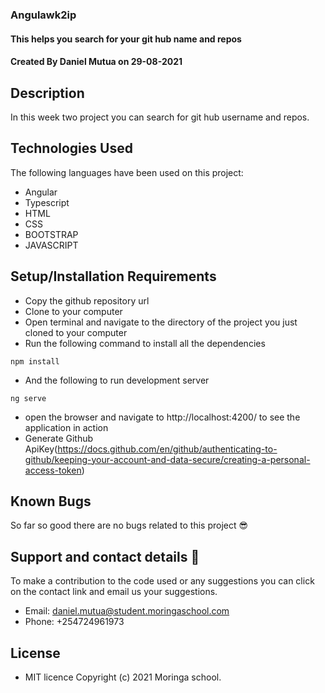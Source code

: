 ### Angulawk2ip
#### This helps you search for your git hub name and repos
#### Created By Daniel Mutua on 29-08-2021
## Description
In this week two project you can search for git hub username and repos.


## Technologies Used
 The following languages have been used on this project:
 * Angular
 * Typescript
 * HTML
 * CSS
 * BOOTSTRAP
 * JAVASCRIPT

## Setup/Installation Requirements

- Copy the github repository url
- Clone to your computer
- Open terminal and navigate to the directory of the project you just cloned to your computer
- Run the following command to install all the dependencies

```
npm install
```

- And the following to run development server

```
ng serve
```

- open the browser and navigate to http://localhost:4200/ to see the application in action
- Generate Github ApiKey(https://docs.github.com/en/github/authenticating-to-github/keeping-your-account-and-data-secure/creating-a-personal-access-token)




## Known Bugs
 So far so good there are no bugs related to this project 😎
## Support and contact details 🙂
To make a contribution to the code used or any suggestions you can click on the contact link and email us your suggestions.
* Email: daniel.mutua@student.moringaschool.com
* Phone: +254724961973
## License
* MIT licence Copyright (c) 2021 Moringa school.
